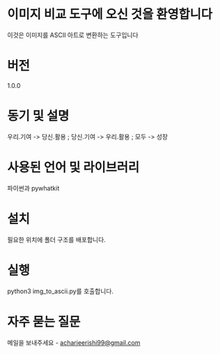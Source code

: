 # 이미지 비교 도구에 오신 것을 환영합니다
이것은 이미지를 ASCII 아트로 변환하는 도구입니다 <br>

# 버전
1.0.0

# 동기 및 설명
우리.기여 -> 당신.활용 ; 당신.기여 -> 우리.활용 ; 모두 -> 성장

# 사용된 언어 및 라이브러리
파이썬과 pywhatkit<br>

설치
====================
필요한 위치에 폴더 구조를 배포합니다.

실행
====================
python3 img_to_ascii.py를 호출합니다.

# 자주 묻는 질문
메일을 보내주세요 - acharjeerishi99@gmail.com
